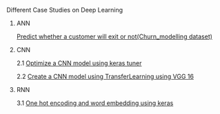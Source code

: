 Different Case Studies on Deep Learning
  1.  ANN
     
        [Predict whether a customer will exit or not(Churn_modelling dataset)](https://github.com/smd29/DeepLearning/blob/main/ANN/hyper_parameter_tuning.ipynb)
  
  2. CNN

        2.1 [Optimize a CNN model using keras tuner](https://github.com/smd29/DeepLearning/blob/main/CNN/optimizeCNNmodel.ipynb)
     
        2.2 [Create a CNN model using TransferLearning using VGG 16](https://github.com/smd29/DeepLearning/blob/main/CNN/facial_recog_vgg16.ipynb)

  3. RNN

       3.1 [One hot encoding and word embedding using keras](https://github.com/smd29/DeepLearning/blob/main/RNN/word_embedding.ipynb)  
